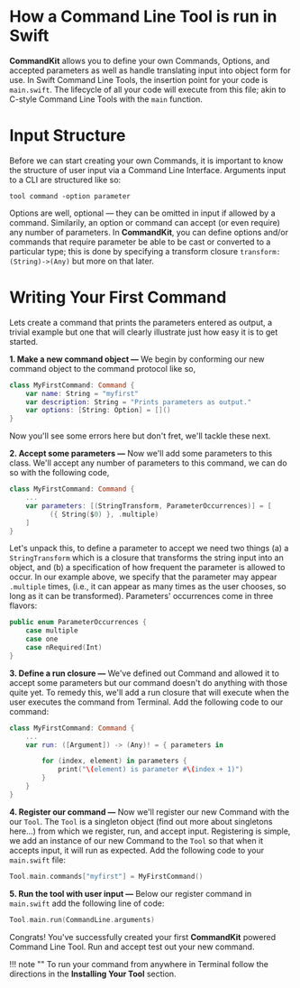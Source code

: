 # How a Command Line Tool is run in Swift
**CommandKit** allows you to define your own Commands, Options, and accepted parameters as well as handle translating input into object form for use. In Swift Command Line Tools, the insertion point for your code is `main.swift`. The lifecycle of all your code will execute from this file; akin to C-style Command Line Tools with the `main` function.

# Input Structure

Before we can start creating your own Commands, it is important to know the structure of user input via a Command Line Interface. Arguments input to a CLI are structured like so:

```
tool command -option parameter
```
Options are well, optional — they can be omitted in input if allowed by a command. Similarily, an option or command can accept (or even require) any number of parameters. In **CommandKit**, you can define options and/or commands that require parameter be able to be cast or converted to a particular type; this is done by specifying a transform closure `transform: (String)->(Any)` but more on that later.

# Writing Your First Command

Lets create a command that prints the parameters entered as output, a trivial example but one that will clearly illustrate just how easy it is to get started.

**1. Make a new command object —** We begin by conforming our new command object to the command protocol like so,
``` swift
class MyFirstCommand: Command {
    var name: String = "myfirst"
    var description: String = "Prints parameters as output."
    var options: [String: Option] = []()
}
```
Now you'll see some errors here but don't fret, we'll tackle these next.


**2. Accept some parameters —** Now we'll add some parameters to this class. We'll accept any number of parameters to this command, we can do so with the following code,
``` swift
class MyFirstCommand: Command {
    ...
    var parameters: [(StringTransform, ParameterOccurrences)] = [
          ({ String($0) }, .multiple)
    ]
}
```

Let's unpack this, to define a parameter to accept we need two things (a) a `StringTransform` which is a closure that transforms the string input into an object, and (b) a specification of how frequent the parameter is allowed to occur. In our example above, we specify that the parameter may appear `.multiple` times, (i.e., it can appear as many times as the user chooses, so long as it can be transformed). Parameters' occurrences  come in three flavors:

``` swift
public enum ParameterOccurrences {
    case multiple
    case one
    case nRequired(Int)
}
```

**3. Define a run closure —** We've defined out Command and allowed it to accept some parameters but our command doesn't do anything with those quite yet. To remedy this, we'll add a run closure that will execute when the user executes the command from Terminal. Add the following code to our command:

``` swift
class MyFirstCommand: Command {
    ...
    var run: ([Argument]) -> (Any)! = { parameters in

        for (index, element) in parameters {
            print("\(element) is parameter #\(index + 1)")
        }
    }
}
```

**4. Register our command —** Now we'll register our new Command with the our `Tool`. The `Tool` is a singleton object (find out more about singletons here...) from which we register, run, and accept input. Registering is simple, we add an instance of our new Command to the `Tool` so that when it accepts input, it will run as expected. Add the following code to your `main.swift` file:

``` swift
Tool.main.commands["myfirst"] = MyFirstCommand()
```

**5. Run the tool with user input —** Below our register command in `main.swift` add the following line of code:
``` swift
Tool.main.run(CommandLine.arguments)
```


Congrats! You've successfully created your first **CommandKit** powered Command Line Tool. Run and accept test out your new command.

!!! note ""
    To run your command from anywhere in Terminal follow the directions in the **Installing Your Tool** section.
